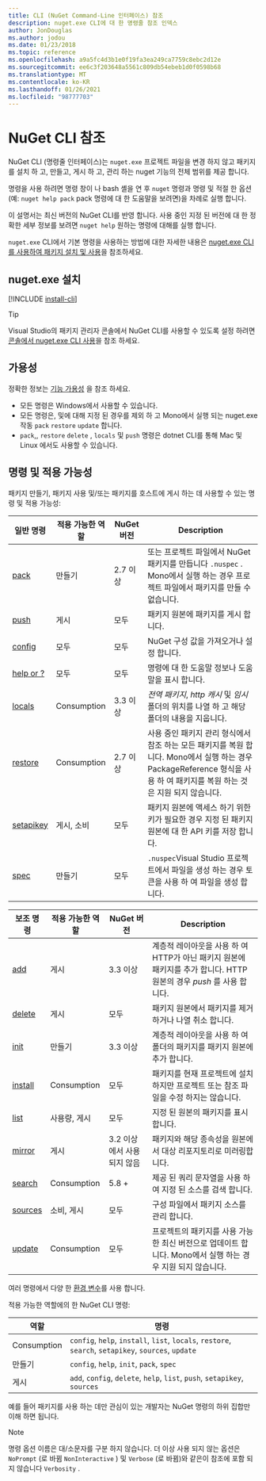 ```yaml
---
title: CLI (NuGet Command-Line 인터페이스) 참조
description: nuget.exe CLI에 대 한 명령줄 참조 인덱스
author: JonDouglas
ms.author: jodou
ms.date: 01/23/2018
ms.topic: reference
ms.openlocfilehash: a9a5fc4d3b1e0f19fa3ea249ca7759c8ebc2d12e
ms.sourcegitcommit: ee6c3f203648a5561c809db54ebeb1d0f0598b68
ms.translationtype: MT
ms.contentlocale: ko-KR
ms.lasthandoff: 01/26/2021
ms.locfileid: "98777703"
---
```

# <a name="nuget-cli-reference"></a>NuGet CLI 참조

NuGet CLI (명령줄 인터페이스)는 `nuget.exe` 프로젝트 파일을 변경 하지 않고 패키지를 설치 하 고, 만들고, 게시 하 고, 관리 하는 nuget 기능의 전체 범위를 제공 합니다.

명령을 사용 하려면 명령 창이 나 bash 셸을 연 후 `nuget` 명령과 명령 및 적절 한 옵션 (예: `nuget help pack` pack 명령에 대 한 도움말을 보려면)을 차례로 실행 합니다.

이 설명서는 최신 버전의 NuGet CLI를 반영 합니다. 사용 중인 지정 된 버전에 대 한 정확한 세부 정보를 보려면 `nuget help` 원하는 명령에 대해를 실행 합니다.

`nuget.exe` CLI에서 기본 명령을 사용하는 방법에 대한 자세한 내용은 [nuget.exe CLI를 사용하여 패키지 설치 및 사용](../consume-packages/install-use-packages-nuget-cli.md)을 참조하세요.

## <a name="installing-nugetexe"></a>nuget.exe 설치

[!INCLUDE [install-cli](../includes/install-cli.md)]

> [!Tip]
> Visual Studio의 패키지 관리자 콘솔에서 NuGet CLI를 사용할 수 있도록 설정 하려면 [콘솔에서 nuget.exe CLI 사용](../consume-packages/install-use-packages-powershell.md#use-the-nugetexe-cli-in-the-console)을 참조 하세요.

## <a name="availability"></a>가용성

정확한 정보는 [기능 가용성](../install-nuget-client-tools.md#feature-availability) 을 참조 하세요.

- 모든 명령은 Windows에서 사용할 수 있습니다.
- 모든 명령은, 및에 대해 지정 된 경우를 제외 하 고 Mono에서 실행 되는 nuget.exe 작동 `pack` `restore` `update` 합니다.
- `pack`,, `restore` `delete` , `locals` 및 `push` 명령은 dotnet CLI를 통해 Mac 및 Linux 에서도 사용할 수 있습니다.

## <a name="commands-and-applicability"></a>명령 및 적용 가능성

패키지 만들기, 패키지 사용 및/또는 패키지를 호스트에 게시 하는 데 사용할 수 있는 명령 및 적용 가능성:

| 일반 명령 | 적용 가능한 역할 | NuGet 버전 | Description |
| --- | --- | --- | --- |
| [pack](cli-reference/cli-ref-pack.md) | 만들기 | 2.7 이상 | 또는 프로젝트 파일에서 NuGet 패키지를 만듭니다 `.nuspec` . Mono에서 실행 하는 경우 프로젝트 파일에서 패키지를 만들 수 없습니다. |
| [push](cli-reference/cli-ref-push.md) | 게시 | 모두 | 패키지 원본에 패키지를 게시 합니다. |
| [config](cli-reference/cli-ref-config.md) | 모두 | 모두 | NuGet 구성 값을 가져오거나 설정 합니다. |
| [help or ?](cli-reference/cli-ref-help.md) | 모두 | 모두 | 명령에 대 한 도움말 정보나 도움말을 표시 합니다. |
| [locals](cli-reference/cli-ref-locals.md) | Consumption | 3.3 이상 | *전역 패키지*, *http 캐시* 및 *임시* 폴더의 위치를 나열 하 고 해당 폴더의 내용을 지웁니다. |
| [restore](cli-reference/cli-ref-restore.md) | Consumption | 2.7 이상 | 사용 중인 패키지 관리 형식에서 참조 하는 모든 패키지를 복원 합니다. Mono에서 실행 하는 경우 PackageReference 형식을 사용 하 여 패키지를 복원 하는 것은 지원 되지 않습니다. |
| [setapikey](cli-reference/cli-ref-setapikey.md) | 게시, 소비 | 모두 | 패키지 원본에 액세스 하기 위한 키가 필요한 경우 지정 된 패키지 원본에 대 한 API 키를 저장 합니다. |
| [spec](cli-reference/cli-ref-spec.md) | 만들기 | 모두 | `.nuspec`Visual Studio 프로젝트에서 파일을 생성 하는 경우 토큰을 사용 하 여 파일을 생성 합니다. |

| 보조 명령 | 적용 가능한 역할 | NuGet 버전 | Description |
| --- | --- | --- | --- |
| [add](cli-reference/cli-ref-add.md) | 게시 | 3.3 이상 | 계층적 레이아웃을 사용 하 여 HTTP가 아닌 패키지 원본에 패키지를 추가 합니다. HTTP 원본의 경우 *push* 를 사용 합니다. |
| [delete](cli-reference/cli-ref-delete.md) | 게시 | 모두 | 패키지 원본에서 패키지를 제거 하거나 나열 취소 합니다. |
| [init](cli-reference/cli-ref-init.md) | 만들기 | 3.3 이상 | 계층적 레이아웃을 사용 하 여 폴더의 패키지를 패키지 원본에 추가 합니다. |
| [install](cli-reference/cli-ref-install.md) | Consumption | 모두 | 패키지를 현재 프로젝트에 설치 하지만 프로젝트 또는 참조 파일을 수정 하지는 않습니다. |
| [list](cli-reference/cli-ref-list.md) | 사용량, 게시 | 모두 | 지정 된 원본의 패키지를 표시 합니다. |
| [mirror](cli-reference/cli-ref-mirror.md) | 게시 | 3.2 이상에서 사용 되지 않음 | 패키지와 해당 종속성을 원본에서 대상 리포지토리로 미러링합니다. |
| [search](cli-reference/cli-ref-search.md) | Consumption | 5.8 + | 제공 된 쿼리 문자열을 사용 하 여 지정 된 소스를 검색 합니다. |
| [sources](cli-reference/cli-ref-sources.md) | 소비, 게시 | 모두 | 구성 파일에서 패키지 소스를 관리 합니다. |
| [update](cli-reference/cli-ref-update.md) | Consumption | 모두 | 프로젝트의 패키지를 사용 가능한 최신 버전으로 업데이트 합니다. Mono에서 실행 하는 경우 지원 되지 않습니다. |

여러 명령에서 다양 한 [환경 변수](cli-reference/cli-ref-environment-variables.md)를 사용 합니다.

적용 가능한 역할에의 한 NuGet CLI 명령:

| 역할 | 명령 |
| --- | --- |
| Consumption | `config`, `help`, `install`, `list`, `locals`, `restore`, `search`, `setapikey`, `sources`, `update` |
| 만들기 | `config`, `help`, `init`, `pack`, `spec` |
| 게시 | `add`, `config`, `delete`, `help`, `list`, `push`, `setapikey`, `sources` |

예를 들어 패키지를 사용 하는 데만 관심이 있는 개발자는 NuGet 명령의 하위 집합만 이해 하면 됩니다.

> [!Note]
> 명령 옵션 이름은 대/소문자를 구분 하지 않습니다. 더 이상 사용 되지 않는 옵션은 `NoPrompt` (로 바뀜 `NonInteractive` ) 및 `Verbose` (로 바뀜)와 같은이 참조에 포함 되지 않습니다 `Verbosity` .
